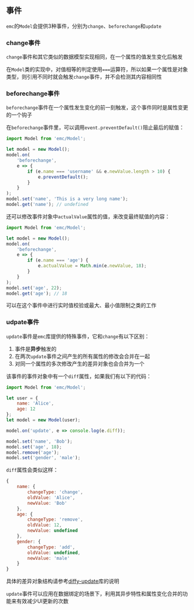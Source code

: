 ## 事件

`emc`的`Model`会提供3种事件，分别为`change`、`beforechange`和`update`

### change事件

`change`事件和其它类似的数据模型实现相同，在一个属性的值发生变化后触发

在`Model`类的实现中，对值相等的判定使用`===`运算符，所以如果一个属性是对象类型，则引用不同时就会触发`change`事件，并不会检测其内容相同性

### beforechange事件

`beforechange`事件在一个属性发生变化的前一刻触发，这个事件同时是属性变更的一个钩子

在`beforechange`事件里，可以调用`event.preventDefault()`阻止最后的赋值：

```js
import Model from 'emc/Model';

let model = new Model();
model.on(
    'beforechange',
    e => {
        if (e.name === 'username' && e.newValue.length > 10) {
            e.preventDefault();
        }
    }
);
model.set('name', 'This is a very long name');
model.get('name'); // undefined
```

还可以修改事件对象中`actualValue`属性的值，来改变最终赋值的内容：

```js
import Model from 'emc/Model';

let model = new Model();
model.on(
    'beforechange',
    e => {
        if (e.name === 'age') {
            e.actualValue = Math.min(e.newValue, 18);
        }
    }
);
model.set('age', 22);
model.get('age'); // 18
```

可以在这个事件中进行实时值校验或最大、最小值限制之类的工作


### udpate事件

`update`事件是`emc`库提供的特殊事件，它和`change`有以下区别：

1. 事件是**异步**触发的
2. 在两次`update`事件之间产生的所有属性的修改会合并在一起
3. 对同一个属性的多次修改产生的差异对象也会合并为一个

该事件的事件对象中有一个`diff`属性，如果我们有以下的代码：

```js
import Model from 'emc/Model';

let user = {
    name: 'Alice',
    age: 12
};
let model = new Model(user);

model.on('update', e => console.log(e.diff));

model.set('name', 'Bob');
model.set('age', 18);
model.remove('age');
model.set('gender', 'male');
```

`diff`属性会类似这样：

```js
{
    name: {
        changeType: 'change',
        oldValue: 'Alice',
        newValue: 'Bob'
    },
    age: {
        changeType: 'remove',
        oldValue: 12,
        newValue: undefined
    },
    gender: {
        changeType: 'add',
        oldValue: undefined,
        newValue: 'male'
    }
}
```

具体的差异对象结构请参考[diffy-update](https://github.com/ecomfe/diffy-update)库的说明

`update`事件可以应用在数据绑定的场景下，利用其异步特性和属性变化合并的功能来有效减少UI更新的次数
